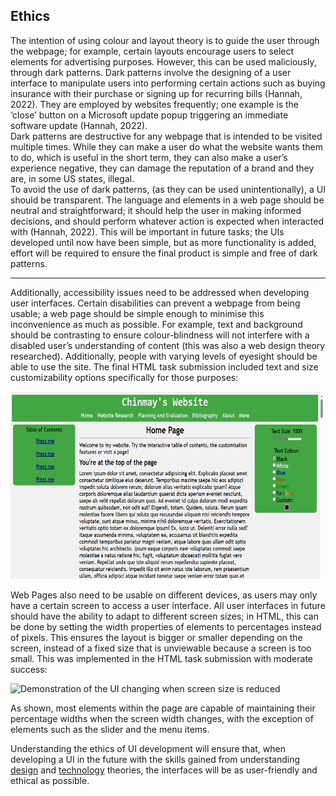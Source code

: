Ethics
---
The intention of using colour and layout theory is to guide the user through the webpage; for example, certain layouts encourage users to select elements for advertising purposes. However, this can be used maliciously, through dark patterns. Dark patterns involve the designing of a user interface to manipulate users into performing certain actions such as buying insurance with their purchase or signing up for recurring bills (Hannah, 2022). They are employed by websites frequently; one example is the ‘close’ button on a Microsoft update popup triggering an immediate software update (Hannah, 2022).  
Dark patterns are destructive for any webpage that is intended to be visited multiple times.  While they can make a user do what the website wants them to do, which is useful in the short term, they can also make a user’s experience negative, they can damage the reputation of a brand and they are, in some US states, illegal.  
To avoid the use of dark patterns, (as they can be used unintentionally), a UI should be transparent. The language and elements in a web page should be neutral and straightforward; it should help the user in making informed decisions, and should perform whatever action is expected when interacted with (Hannah, 2022). This will be important in future tasks; the UIs developed until now have been simple, but as more functionality is added, effort will be required to ensure the final product is simple and free of dark patterns.
___

Additionally, accessibility issues need to be addressed when developing user interfaces. Certain disabilities can prevent a webpage from being usable; a web page should be simple enough to minimise this inconvenience as much as possible. For example, text and background should be contrasting to ensure colour-blindness will not interfere with a disabled user’s understanding of content (this was also a web design theory researched). Additionally, people with varying levels of eyesight should be able to use the site. The final HTML task submission included text and size customizability options specifically for those purposes: 

<img src="Resources/textCustomize.gif" width="500" height="300" alt="Demonstration of the text and colour changing properties of the final assessment piece">

Web Pages also need to be usable on different devices, as users may only have a certain screen to access a user interface. All user interfaces in future should have the ability to adapt to different screen sizes; in HTML, this can be done by setting the width properties of elements to percentages instead of pixels. This ensures the layout is bigger or smaller depending on the screen, instead of a fixed size that is unviewable because a screen is too small. This was implemented in the HTML task submission with moderate success:

<img src="Resources/adaptability.gif" width="500" height="300" alt="Demonstration of the UI changing when screen size is reduced">

As shown, most elements within the page are capable of maintaining their percentage widths when the screen width changes, with the exception of elements such as the slider and the menu items.

Understanding the ethics of UI development will ensure that, when developing a UI in the future with the skills gained from understanding [design](/UI%20Design%20And%20Layout/UIDesignAndLayout.md) and [technology](/Technologies/technologies.md) theories, the interfaces will be as user-friendly and ethical as possible. 